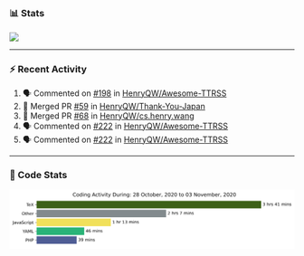 ### :bar_chart: Stats

<a href="#">
  <img align="center" src="https://github-readme-stats.vercel.app/api?username=henryqw&count_private=true&show_icons=true" />
</a>
<!-- <a href="#">
  <img align="center" src="https://github-readme-stats-git-master.henryqw.vercel.app/api/top-langs/?username=HenryQW&layout=compact" />
</a> -->

---

### :zap: Recent Activity

<!--START_SECTION:activity-->

1. 🗣 Commented on [#198](https://github.com/HenryQW/Awesome-TTRSS/issues/198) in [HenryQW/Awesome-TTRSS](https://github.com/HenryQW/Awesome-TTRSS)
2. 🎉 Merged PR [#59](https://github.com/HenryQW/Thank-You-Japan/pull/59) in [HenryQW/Thank-You-Japan](https://github.com/HenryQW/Thank-You-Japan)
3. 🎉 Merged PR [#68](https://github.com/HenryQW/cs.henry.wang/pull/68) in [HenryQW/cs.henry.wang](https://github.com/HenryQW/cs.henry.wang)
4. 🗣 Commented on [#222](https://github.com/HenryQW/Awesome-TTRSS/issues/222) in [HenryQW/Awesome-TTRSS](https://github.com/HenryQW/Awesome-TTRSS)
5. 🗣 Commented on [#222](https://github.com/HenryQW/Awesome-TTRSS/issues/222) in [HenryQW/Awesome-TTRSS](https://github.com/HenryQW/Awesome-TTRSS)
<!--END_SECTION:activity-->

---

### :calendar: Code Stats

![WakaTime](https://github.com/HenryQW/HenryQW/blob/master/images/stat.svg)
